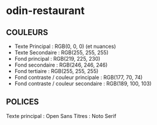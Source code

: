 # odin-restaurant

## COULEURS

* Texte Principal : RGB(0, 0, 0) (et nuances)
* Texte Secondaire : RGB(255, 255, 255)
* Fond principal : RGB(219, 225, 230)
* Fond secondaire : RGB(246, 246, 246)
* Fond tertiaire : RGB(255, 255, 255)
* Fond contraste / couleur principale : RGB(177, 70, 74)
* Fond contraste / couleur secondaire : RGB(189, 100, 103)

## POLICES

Texte principal : Open Sans
Titres : Noto Serif
